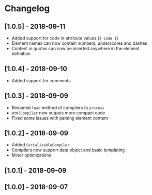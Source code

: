 # Changelog

## [1.0.5] - 2018-09-11
 - Added support for code in attribute values (`{ code }`)
 - Element names can now contain numbers, underscores and dashes
 - Content in quotes can now be inserted anywhere in the element definition

## [1.0.4] - 2018-09-10
 - Added support for comments

## [1.0.3] - 2018-09-09
 - Renamed `load` method of compilers to `process`
 - `HtmlCompiler` now outputs more compact code
 - Fixed some issues with parsing element content

## [1.0.2] - 2018-09-09
 - Added `SerializableCompiler`
 - Compilers now support data object and basic templating
 - Minor optimizations

## [1.0.1] - 2018-09-09

## [1.0.0] - 2018-09-07